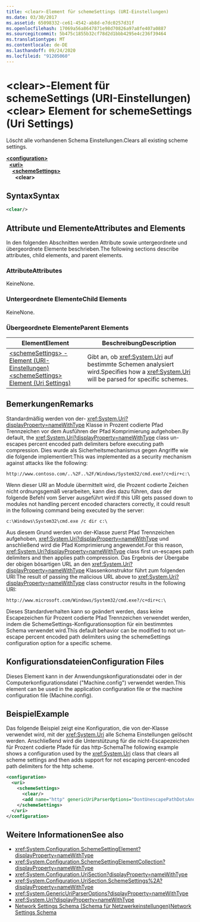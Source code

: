 ```yaml
---
title: <clear>-Element für schemeSettings (URI-Einstellungen)
ms.date: 03/30/2017
ms.assetid: 65098332-ce61-4542-ab8d-e7dc0257d31f
ms.openlocfilehash: 17069a56a8647871e98d70826a97a8fe407a0887
ms.sourcegitcommit: 5b475c1855b32cf78d2d1bbb4295e4c236f39464
ms.translationtype: MT
ms.contentlocale: de-DE
ms.lasthandoff: 09/24/2020
ms.locfileid: "91205060"
---
```

# <a name="clear-element-for-schemesettings-uri-settings"></a><span data-ttu-id="81d1f-102">\<clear>-Element für schemeSettings (URI-Einstellungen)</span><span class="sxs-lookup"><span data-stu-id="81d1f-102">\<clear> Element for schemeSettings (Uri Settings)</span></span>

<span data-ttu-id="81d1f-103">Löscht alle vorhandenen Schema Einstellungen.</span><span class="sxs-lookup"><span data-stu-id="81d1f-103">Clears all existing scheme settings.</span></span>  

[**\<configuration>**](../configuration-element.md)\
&nbsp;&nbsp;[**\<uri>**](uri-element-uri-settings.md)\
&nbsp;&nbsp;&nbsp;&nbsp;[**\<schemeSettings>**](schemesettings-element-uri-settings.md)\
&nbsp;&nbsp;&nbsp;&nbsp;&nbsp;&nbsp;**\<clear>**

## <a name="syntax"></a><span data-ttu-id="81d1f-104">Syntax</span><span class="sxs-lookup"><span data-stu-id="81d1f-104">Syntax</span></span>  
  
```xml  
<clear/>  
```  
  
## <a name="attributes-and-elements"></a><span data-ttu-id="81d1f-105">Attribute und Elemente</span><span class="sxs-lookup"><span data-stu-id="81d1f-105">Attributes and Elements</span></span>  

 <span data-ttu-id="81d1f-106">In den folgenden Abschnitten werden Attribute sowie untergeordnete und übergeordnete Elemente beschrieben.</span><span class="sxs-lookup"><span data-stu-id="81d1f-106">The following sections describe attributes, child elements, and parent elements.</span></span>  
  
### <a name="attributes"></a><span data-ttu-id="81d1f-107">Attribute</span><span class="sxs-lookup"><span data-stu-id="81d1f-107">Attributes</span></span>  

 <span data-ttu-id="81d1f-108">Keine</span><span class="sxs-lookup"><span data-stu-id="81d1f-108">None.</span></span>  
  
### <a name="child-elements"></a><span data-ttu-id="81d1f-109">Untergeordnete Elemente</span><span class="sxs-lookup"><span data-stu-id="81d1f-109">Child Elements</span></span>  

 <span data-ttu-id="81d1f-110">Keine</span><span class="sxs-lookup"><span data-stu-id="81d1f-110">None.</span></span>  
  
### <a name="parent-elements"></a><span data-ttu-id="81d1f-111">Übergeordnete Elemente</span><span class="sxs-lookup"><span data-stu-id="81d1f-111">Parent Elements</span></span>  
  
|<span data-ttu-id="81d1f-112">Element</span><span class="sxs-lookup"><span data-stu-id="81d1f-112">Element</span></span>|<span data-ttu-id="81d1f-113">Beschreibung</span><span class="sxs-lookup"><span data-stu-id="81d1f-113">Description</span></span>|  
|-------------|-----------------|  
|[<span data-ttu-id="81d1f-114">\<schemeSettings> -Element (URI-Einstellungen)</span><span class="sxs-lookup"><span data-stu-id="81d1f-114">\<schemeSettings> Element (Uri Settings)</span></span>](schemesettings-element-uri-settings.md)|<span data-ttu-id="81d1f-115">Gibt an, ob <xref:System.Uri> auf bestimmte Schemen analysiert wird.</span><span class="sxs-lookup"><span data-stu-id="81d1f-115">Specifies how a <xref:System.Uri> will be parsed for specific schemes.</span></span>|  
  
## <a name="remarks"></a><span data-ttu-id="81d1f-116">Bemerkungen</span><span class="sxs-lookup"><span data-stu-id="81d1f-116">Remarks</span></span>  

 <span data-ttu-id="81d1f-117">Standardmäßig werden von der- <xref:System.Uri?displayProperty=nameWithType> Klasse in Prozent codierte Pfad Trennzeichen vor dem Ausführen der Pfad Komprimierung aufgehoben.</span><span class="sxs-lookup"><span data-stu-id="81d1f-117">By default, the <xref:System.Uri?displayProperty=nameWithType> class un-escapes percent encoded path delimiters before executing path compression.</span></span> <span data-ttu-id="81d1f-118">Dies wurde als Sicherheitsmechanismus gegen Angriffe wie die folgende implementiert:</span><span class="sxs-lookup"><span data-stu-id="81d1f-118">This was implemented as a security mechanism against attacks like the following:</span></span>  
  
 `http://www.contoso.com/..%2F..%2F/Windows/System32/cmd.exe?/c+dir+c:\`  
  
 <span data-ttu-id="81d1f-119">Wenn dieser URI an Module übermittelt wird, die Prozent codierte Zeichen nicht ordnungsgemäß verarbeiten, kann dies dazu führen, dass der folgende Befehl vom Server ausgeführt wird:</span><span class="sxs-lookup"><span data-stu-id="81d1f-119">If this URI gets passed down to modules not handling percent encoded characters correctly, it could result in the following command being executed by the server:</span></span>  
  
 `c:\Windows\System32\cmd.exe /c dir c:\`  
  
 <span data-ttu-id="81d1f-120">Aus diesem Grund werden von der-Klasse zuerst Pfad Trennzeichen aufgehoben, <xref:System.Uri?displayProperty=nameWithType> und anschließend wird die Pfad Komprimierung angewendet.</span><span class="sxs-lookup"><span data-stu-id="81d1f-120">For this reason, <xref:System.Uri?displayProperty=nameWithType> class first un-escapes path delimiters and then applies path compression.</span></span> <span data-ttu-id="81d1f-121">Das Ergebnis der Übergabe der obigen bösartigen URL an den <xref:System.Uri?displayProperty=nameWithType> Klassenkonstruktor führt zum folgenden URI:</span><span class="sxs-lookup"><span data-stu-id="81d1f-121">The result of passing the malicious URL above to <xref:System.Uri?displayProperty=nameWithType> class constructor results in the following URI:</span></span>  
  
 `http://www.microsoft.com/Windows/System32/cmd.exe?/c+dir+c:\`  
  
 <span data-ttu-id="81d1f-122">Dieses Standardverhalten kann so geändert werden, dass keine Escapezeichen für Prozent codierte Pfad Trennzeichen verwendet werden, indem die SchemeSettings-Konfigurationsoption für ein bestimmtes Schema verwendet wird.</span><span class="sxs-lookup"><span data-stu-id="81d1f-122">This default behavior can be modified to not un-escape percent encoded path delimiters using the schemeSettings configuration option for a specific scheme.</span></span>  
  
## <a name="configuration-files"></a><span data-ttu-id="81d1f-123">Konfigurationsdateien</span><span class="sxs-lookup"><span data-stu-id="81d1f-123">Configuration Files</span></span>  

 <span data-ttu-id="81d1f-124">Dieses Element kann in der Anwendungskonfigurationsdatei oder in der Computerkonfigurationsdatei ("Machine.config") verwendet werden.</span><span class="sxs-lookup"><span data-stu-id="81d1f-124">This element can be used in the application configuration file or the machine configuration file (Machine.config).</span></span>  
  
## <a name="example"></a><span data-ttu-id="81d1f-125">Beispiel</span><span class="sxs-lookup"><span data-stu-id="81d1f-125">Example</span></span>  

 <span data-ttu-id="81d1f-126">Das folgende Beispiel zeigt eine Konfiguration, die von der-Klasse verwendet wird, mit der <xref:System.Uri> alle Schema Einstellungen gelöscht werden. Anschließend wird die Unterstützung für die nicht-Escapezeichen für Prozent codierte Pfade für das http-Schema</span><span class="sxs-lookup"><span data-stu-id="81d1f-126">The following example shows a configuration used by the <xref:System.Uri> class that clears all scheme settings and then adds support for not escaping percent-encoded path delimiters for the http scheme.</span></span>  
  
```xml  
<configuration>  
  <uri>  
    <schemeSettings>  
      <clear/>  
      <add name="http" genericUriParserOptions="DontUnescapePathDotsAndSlashes"/>  
    </schemeSettings>  
  </uri>  
</configuration>  
```  
  
## <a name="see-also"></a><span data-ttu-id="81d1f-127">Weitere Informationen</span><span class="sxs-lookup"><span data-stu-id="81d1f-127">See also</span></span>

- <xref:System.Configuration.SchemeSettingElement?displayProperty=nameWithType>
- <xref:System.Configuration.SchemeSettingElementCollection?displayProperty=nameWithType>
- <xref:System.Configuration.UriSection?displayProperty=nameWithType>
- <xref:System.Configuration.UriSection.SchemeSettings%2A?displayProperty=nameWithType>
- <xref:System.GenericUriParserOptions?displayProperty=nameWithType>
- <xref:System.Uri?displayProperty=nameWithType>
- [<span data-ttu-id="81d1f-128">Network Settings Schema (Schema für Netzwerkeinstellungen)</span><span class="sxs-lookup"><span data-stu-id="81d1f-128">Network Settings Schema</span></span>](index.md)
